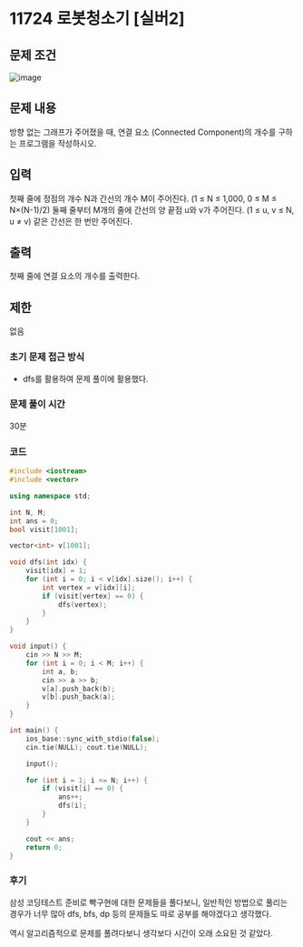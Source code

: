 # 11724 로봇청소기 [실버2]
## 문제 조건
![image](https://github.com/WoogiBoogi1129/CodingTest/assets/110087545/77e6327a-d81a-49d3-9693-258f6ed899ac)
## 문제 내용
방향 없는 그래프가 주어졌을 때, 연결 요소 (Connected Component)의 개수를 구하는 프로그램을 작성하시오.
## 입력
첫째 줄에 정점의 개수 N과 간선의 개수 M이 주어진다. (1 ≤ N ≤ 1,000, 0 ≤ M ≤ N×(N-1)/2) 둘째 줄부터 M개의 줄에 간선의 양 끝점 u와 v가 주어진다. (1 ≤ u, v ≤ N, u ≠ v) 같은 간선은 한 번만 주어진다.
## 출력
첫째 줄에 연결 요소의 개수를 출력한다.
## 제한
없음
### 초기 문제 접근 방식
- dfs를 활용하여 문제 풀이에 활용했다.
### 문제 풀이 시간
30분
### 코드
```c++
#include <iostream>
#include <vector>

using namespace std;

int N, M;
int ans = 0;
bool visit[1001];

vector<int> v[1001];

void dfs(int idx) {
	visit[idx] = 1;
	for (int i = 0; i < v[idx].size(); i++) {
		int vertex = v[idx][i];
		if (visit[vertex] == 0) {
			dfs(vertex);
		}
	}
}

void input() {
	cin >> N >> M;
	for (int i = 0; i < M; i++) {
		int a, b;
		cin >> a >> b;
		v[a].push_back(b);
		v[b].push_back(a);
	}
}

int main() {
	ios_base::sync_with_stdio(false);
	cin.tie(NULL); cout.tie(NULL);

	input();

	for (int i = 1; i <= N; i++) {
		if (visit[i] == 0) {
			ans++;
			dfs(i);
		}
	}

	cout << ans;
	return 0;
}
```
### 후기
삼성 코딩테스트 준비로 빡구현에 대한 문제들을 풀다보니, 일반적인 방법으로 풀리는 경우가 너무 많아 dfs, bfs, dp 등의 문제들도 따로 공부를 해야겠다고 생각했다.

역시 알고리즘적으로 문제를 풀려다보니 생각보다 시간이 오래 소요된 것 같았다.
